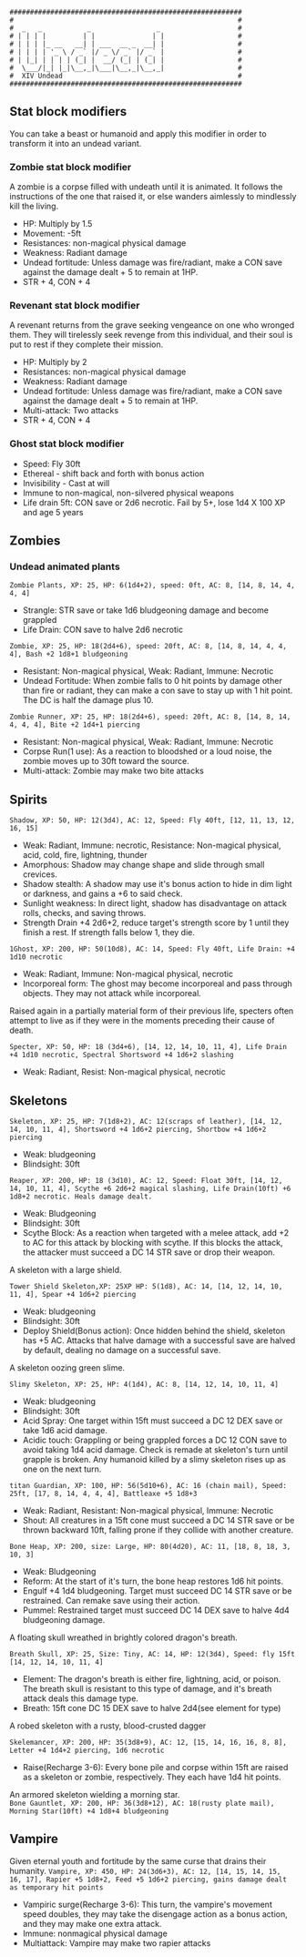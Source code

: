 ```
#########################################################
#                                                       #
#  _   _           _                _                   #
# | | | |         | |              | |                  #
# | | | |_ __   __| | ___  __ _  __| |                  #
# | | | | '_ \ / _` |/ _ \/ _` |/ _` |                  #
# | |_| | | | | (_| |  __/ (_| | (_| |                  #
#  \___/|_| |_|\__,_|\___|\__,_|\__,_|                  #
#  XIV Undead                                           #
#########################################################
```
## Stat block modifiers
You can take a beast or humanoid and apply this modifier in order to transform it into an undead variant.

### Zombie stat block modifier
A zombie is a corpse filled with undeath until it is animated. It follows the instructions of the one that raised it, or else wanders aimlessly to mindlessly kill the living.
- HP: Multiply by 1.5
- Movement: -5ft
- Resistances: non-magical physical damage
- Weakness: Radiant damage
- Undead fortitude: Unless damage was fire/radiant, make a CON save against the damage dealt + 5 to remain at 1HP.
- STR + 4, CON + 4

### Revenant stat block modifier
A revenant returns from the grave seeking vengeance on one who wronged them. They will tirelessly seek revenge from this individual, and their soul is put to rest if they complete their mission.
- HP: Multiply by 2
- Resistances: non-magical physical damage
- Weakness: Radiant damage
- Undead fortitude: Unless damage was fire/radiant, make a CON save against the damage dealt + 5 to remain at 1HP.
- Multi-attack: Two attacks
- STR + 4, CON + 4

### Ghost stat block modifier
- Speed: Fly 30ft
- Ethereal - shift back and forth with bonus action
- Invisibility - Cast at will
- Immune to non-magical, non-silvered physical weapons
- Life drain 5ft: CON save or 2d6 necrotic. Fail by 5+, lose 1d4 X 100 XP and age 5 years

## Zombies

### Undead animated plants

`Zombie Plants, XP: 25, HP: 6(1d4+2), speed: 0ft, AC: 8, [14, 8, 14, 4, 4, 4]`
- Strangle: STR save or take 1d6 bludgeoning damage and become grappled
- Life Drain: CON save to halve 2d6 necrotic

`Zombie, XP: 25, HP: 18(2d4+6), speed: 20ft, AC: 8, [14, 8, 14, 4, 4, 4], Bash +2 1d8+1 bludgeoning`
- Resistant: Non-magical physical, Weak: Radiant, Immune: Necrotic
- Undead Fortitude: When zombie falls to 0 hit points by damage other than fire
or radiant, they can make a con save to stay up with 1 hit point. The DC is half
the damage plus 10.

`Zombie Runner, XP: 25, HP: 18(2d4+6), speed: 20ft, AC: 8, [14, 8, 14, 4, 4, 4], Bite +2 1d4+1 piercing`
- Resistant: Non-magical physical, Weak: Radiant, Immune: Necrotic
- Corpse Run(1 use): As a reaction to bloodshed or a loud noise, the zombie moves up to 30ft toward the source.
- Multi-attack: Zombie may make two bite attacks

## Spirits

`Shadow, XP: 50, HP: 12(3d4), AC: 12, Speed: Fly 40ft, [12, 11, 13, 12, 16, 15]`
- Weak: Radiant, Immune: necrotic, Resistance: Non-magical physical, acid, cold, fire, lightning, thunder
- Amorphous: Shadow may change shape and slide through small crevices.
- Shadow stealth: A shadow may use it's bonus action to hide in dim light or darkness, and gains a +6 to said check.
- Sunlight weakness: In direct light, shadow has disadvantage on attack rolls, checks, and saving throws.
- Strength Drain +4 2d6+2, reduce target's strength score by 1 until they finish a rest. If strength falls below 1, they die.

`1Ghost, XP: 200, HP: 50(10d8), AC: 14, Speed: Fly 40ft, Life Drain: +4 1d10 necrotic`
- Weak: Radiant, Immune: Non-magical physical, necrotic
- Incorporeal form: The ghost may become incorporeal and pass through objects. They may not attack while incorporeal.


Raised again in a partially material form of their previous life, specters often
attempt to live as if they were in the moments preceding their cause of death. 

`Specter, XP: 50, HP: 18 (3d4+6), [14, 12, 14, 10, 11, 4], Life Drain +4 1d10 necrotic, Spectral Shortsword +4 1d6+2 slashing`
- Weak: Radiant, Resist: Non-magical physical, necrotic

## Skeletons
`Skeleton, XP: 25, HP: 7(1d8+2), AC: 12(scraps of leather), [14, 12, 14, 10, 11, 4], Shortsword +4 1d6+2 piercing, Shortbow +4 1d6+2 piercing`
- Weak: bludgeoning
- Blindsight: 30ft

`Reaper, XP: 200, HP: 18 (3d10), AC: 12, Speed: Float 30ft, [14, 12, 14, 10, 11, 4], Scythe +6 2d6+2 magical slashing, Life Drain(10ft) +6 1d8+2 necrotic. Heals damage dealt.`
- Weak: Bludgeoning
- Blindsight: 30ft
- Scythe Block: As a reaction when targeted with a melee attack, add +2 to AC for this attack by blocking with scythe. If this blocks the attack, the attacker must succeed a DC 14 STR save or drop their weapon.

A skeleton with a large shield.

`Tower Shield Skeleton,XP: 25XP HP: 5(1d8), AC: 14, [14, 12, 14, 10, 11, 4], Spear +4 1d6+2 piercing`
- Weak: bludgeoning
- Blindsight: 30ft
- Deploy Shield(Bonus action): Once hidden behind the shield, skeleton has +5 AC. Attacks that halve damage with a successful save are halved by default, dealing no damage on a successful save.

A skeleton oozing green slime.

`Slimy Skeleton, XP: 25, HP: 4(1d4), AC: 8, [14, 12, 14, 10, 11, 4]`
- Weak: bludgeoning
- Blindsight: 30ft
- Acid Spray: One target within 15ft must succeed a DC 12 DEX save or take 1d6 acid damage.
- Acidic touch: Grappling or being grappled forces a DC 12 CON save to avoid taking 1d4 acid damage. Check is remade at skeleton's turn until grapple is broken. Any humanoid killed by a slimy skeleton rises up as one on the next turn.


`titan Guardian, XP: 100, HP: 56(5d10+6), AC: 16 (chain mail), Speed: 25ft, [17, 8, 14, 4, 4, 4], Battleaxe +5 1d8+3`
- Weak: Radiant, Resistant: Non-magical physical, Immune: Necrotic
- Shout: All creatures in a 15ft cone must succeed a DC 14 STR save or be thrown backward 10ft, falling prone if they collide with another creature.

`Bone Heap, XP: 200, size: Large, HP: 80(4d20), AC: 11, [18, 8, 18, 3, 10, 3]`
- Weak: Bludgeoning
- Reform: At the start of it's turn, the bone heap restores 1d6 hit points.
- Engulf +4 1d4 bludgeoning. Target must succeed DC 14 STR save or be restrained. Can remake save using their action.
- Pummel: Restrained target must succeed DC 14 DEX save to halve 4d4 bludgeoning damage.

A floating skull wreathed in brightly colored dragon's breath.

`Breath Skull, XP: 25, Size: Tiny, AC: 14, HP: 12(3d4), Speed: fly 15ft [14, 12, 14, 10, 11, 4]`
- Element: The dragon's breath is either fire, lightning, acid, or poison. The breath skull is resistant to this type of damage, and it's breath attack deals this damage type.
- Breath: 15ft cone DC 15 DEX save to halve 2d4(see element for type)

A robed skeleton with a rusty, blood-crusted dagger

`Skelemancer, XP: 200, HP: 35(3d8+9), AC: 12, [15, 14, 16, 16, 8, 8], Letter +4 1d4+2 piercing, 1d6 necrotic`
- Raise(Recharge 3-6): Every bone pile and corpse within 15ft are raised as a skeleton or zombie, respectively. They each have 1d4 hit points.

An armored skeleton wielding a morning star.\
`Bone Gauntlet, XP: 200, HP: 36(3d8+12), AC: 18(rusty plate mail), Morning Star(10ft) +4 1d8+4 bludgeoning`

## Vampire
Given eternal youth and fortitude by the same curse that drains their humanity.
`Vampire, XP: 450, HP: 24(3d6+3), AC: 12, [14, 15, 14, 15, 16, 17], Rapier +5 1d8+2, Feed +5 1d6+2 piercing, gains damage dealt as temporary hit points`
- Vampiric surge(Recharge 3-6): This turn, the vampire's movement speed doubles, they may take the disengage action as a bonus action, and they may make one extra attack.
- Immune: nonmagical physical damage
- Multiattack: Vampire may make two rapier attacks
